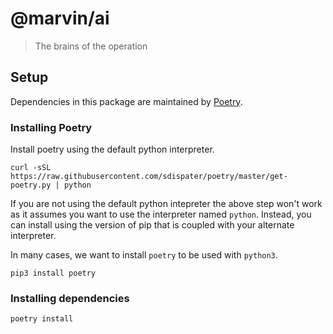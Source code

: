 # @marvin/ai

> The brains of the operation

## Setup

Dependencies in this package are maintained by [Poetry](https://poetry.eustace.io/).

### Installing Poetry

Install poetry using the default python interpreter.

```shell
curl -sSL https://raw.githubusercontent.com/sdispater/poetry/master/get-poetry.py | python
```

If you are not using the default python intepreter the above step won't work as it assumes you want to use the interpreter named `python`. Instead, you can install using the version of pip that is coupled with your alternate interpreter.

In many cases, we want to install `poetry` to be used with `python3`.

```shell
pip3 install poetry
```

### Installing dependencies

```shell
poetry install
```
